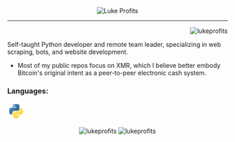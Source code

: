 <p align="center">
  <img src="https://www.lukeprofits.com/cdn/shop/files/LOGO_WHITE.png" alt="Luke Profits">
  <hr>
</p>

<!-- view counter -->
<p align="right"> <img src="https://komarev.com/ghpvc/?username=lukeprofits&label=Profile%20views&color=000000&style=flat" alt="lukeprofits" /> </p>
<p>Self-taught Python developer and remote team leader, specializing in web scraping, bots, and website development.</p>

<!-- info about me -->
- Most of my public repos focus on XMR, which I believe better embody Bitcoin's original intent as a peer-to-peer electronic cash system.


<!-- Languages -->
<h3 align="left">Languages:</h3>
<p>
<a href="https://python.org/" target="_blank"> <img src="https://raw.githubusercontent.com/devicons/devicon/master/icons/python/python-original.svg" alt="git" width="40" height="40"/> </a> </p>

<!-- stats -->
<p align="center">
  <img src="https://github-readme-stats.vercel.app/api/top-langs?username=lukeprofits&theme=dark&count_private=true&locale=en&layout=compact" alt="lukeprofits" />
  <img src="https://github-readme-stats.vercel.app/api/?username=lukeprofits&theme=dark&show_icons=true&count_private=true&layout=compact" alt="lukeprofits">
</p>

</br>
<!-- <p></p>

<!-- <p>&nbsp;<img align="center" src="https://github-readme-stats.vercel.app/api?username=lukeprofits&show_icons=true&locale=en" alt="lukeprofits" /></p>-->
